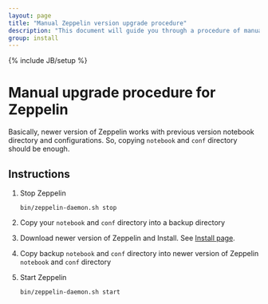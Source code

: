 ```yaml
---
layout: page
title: "Manual Zeppelin version upgrade procedure"
description: "This document will guide you through a procedure of manual upgrade your Apache Zeppelin instance to a newer version. Apache Zeppelin keeps backward compatibility for the notebook file format."
group: install
---
```

<!--
Licensed under the Apache License, Version 2.0 (the "License");
you may not use this file except in compliance with the License.
You may obtain a copy of the License at

http://www.apache.org/licenses/LICENSE-2.0

Unless required by applicable law or agreed to in writing, software
distributed under the License is distributed on an "AS IS" BASIS,
WITHOUT WARRANTIES OR CONDITIONS OF ANY KIND, either express or implied.
See the License for the specific language governing permissions and
limitations under the License.
-->
{% include JB/setup %}

# Manual upgrade procedure for Zeppelin

<div id="toc"></div>

Basically, newer version of Zeppelin works with previous version notebook directory and configurations.
So, copying `notebook` and `conf` directory should be enough.

## Instructions
1. Stop Zeppelin

    ```
    bin/zeppelin-daemon.sh stop
    ```

1. Copy your `notebook` and `conf` directory into a backup directory

1. Download newer version of Zeppelin and Install. See [Install page](./install.html#installation).

1. Copy backup `notebook` and `conf` directory into newer version of Zeppelin `notebook` and `conf` directory

1. Start Zeppelin

   ```
   bin/zeppelin-daemon.sh start
   ```